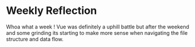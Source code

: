 # Weekly Reflection

Whoa what a week ! Vue was definitely a uphill battle but after the weekend and some grinding its starting to make more sense when navigating the file structure and data flow.
